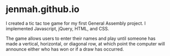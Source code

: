 # jenmah.github.io

I created a tic tac toe game for my first General Assembly project. I implemented Javascript, jQuery, HTML, and CSS.

The game allows users to enter their names and play until someone has made a vertical, horizontal, or diagonal row, at which point the computer will announce either who has won or if a draw has occurred. 